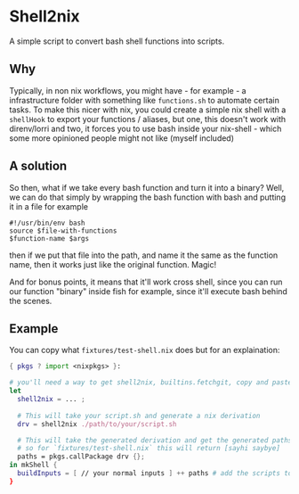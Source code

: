 # Shell2nix 

A simple script to convert bash shell functions into scripts. 

## Why

Typically, in non nix workflows, you might have - for example - a infrastructure folder with something like `functions.sh` to automate certain tasks. 
To make this nicer with nix, you could create a simple nix shell with a `shellHook` to export your functions / aliases, but one, this doesn't work with direnv/lorri
and two, it forces you to use bash inside your nix-shell - which some more opinioned people might not like (myself included)

## A solution 

So then, what if we take every bash function and turn it into a binary? Well, we can do that simply by wrapping the bash function with bash and putting it in a file for example 

```
#!/usr/bin/env bash
source $file-with-functions
$function-name $args
```

then if we put that file into the path, and name it the same as the function name, then it works just like the original function. Magic! 

And for bonus points, it means that it'll work cross shell, since you can run our function "binary" inside fish for example, since it'll execute 
bash behind the scenes.

## Example

You can copy what `fixtures/test-shell.nix` does but for an explaination:

```nix
{ pkgs ? import <nixpkgs> }:

# you'll need a way to get shell2nix, builtins.fetchgit, copy and paste it, etc
let 
  shell2nix = ... ; 
  
  # This will take your script.sh and generate a nix derivation
  drv = shell2nix ./path/to/your/script.sh

  # This will take the generated derivation and get the generated paths,
  # so for `fixtures/test-shell.nix` this will return [sayhi saybye]
  paths = pkgs.callPackage drv {}; 
in mkShell {
  buildInputs = [ // your normal inputs ] ++ paths # add the scripts to your path
}
```
